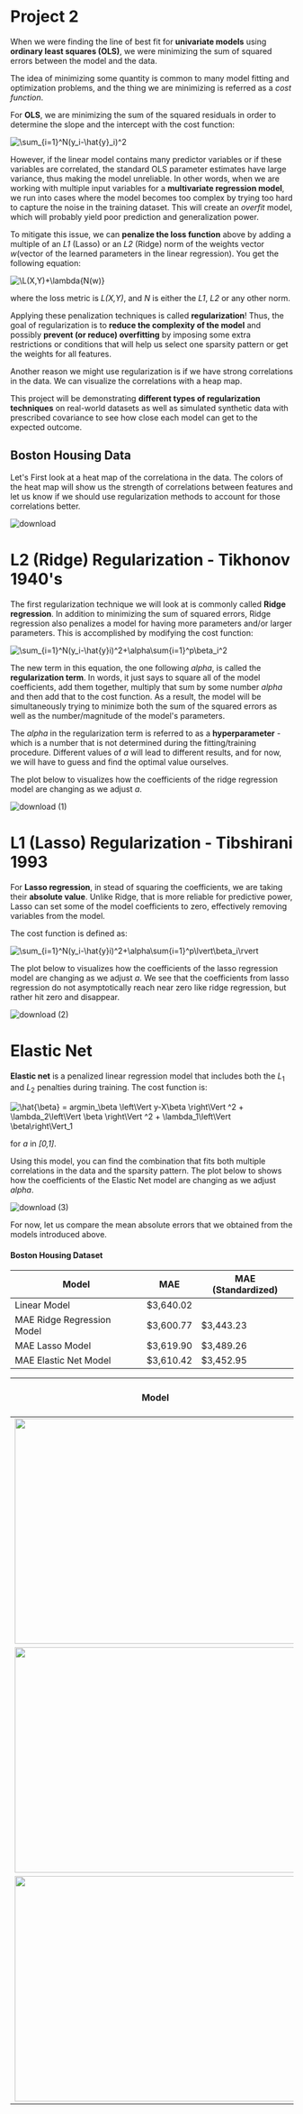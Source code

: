 # Project 2

When we were finding the line of best fit for **univariate models** using **ordinary least squares (OLS)**, we were minimizing the sum of squared errors between the model and the data. 

The idea of minimizing some quantity is common to many model fitting and optimization problems, and the thing we are minimizing is referred as a *cost function*.

For **OLS**, we are minimizing the sum of the squared residuals in order to determine the slope and the intercept with the cost function:

![\sum_{i=1}^N(y_i-\hat{y}_i)^2](https://render.githubusercontent.com/render/math?math=%5CLARGE+%5Cdisplaystyle+%5Csum_%7Bi%3D1%7D%5EN%28y_i-%5Chat%7By%7D_i%29%5E2%0A)

However, if the linear model contains many predictor variables or if these variables are correlated, the standard OLS parameter estimates have large variance, thus making the model unreliable. In other words, when we are working with multiple input variables for a **multivariate regression model**, we run into cases where the model becomes too complex by trying too hard to capture the noise in the training dataset. This will create an *overfit* model, which will probably yield poor prediction and generalization power. 

To mitigate this issue, we can **penalize the loss function** above by adding a multiple of an *L1* (Lasso) or an *L2* (Ridge) norm of the weights vector *w*(vector of the learned parameters in the linear regression). You get the following equation:

![\L(X,Y)+\lambda{N(w)}](https://render.githubusercontent.com/render/math?math=%5CLARGE+%5Cdisplaystyle+%5CL%28X%2CY%29%2B%5Clambda%7BN%28w%29%7D%0A)


where the loss metric is *L(X,Y)*, and *N* is either the *L1*, *L2* or any other norm. 

Applying these penalization techniques is called **regularization**! Thus, the goal of regularization is to **reduce the complexity of the model** and possibly **prevent (or reduce) overfitting** by imposing some extra restrictions or conditions that will help us select one sparsity pattern or get the weights for all features. 

Another reason we might use regularization is if we have strong correlations in the data. We can visualize the correlations with a heap map.

This project will be demonstrating **different types of regularization techniques** on real-world datasets as well as simulated synthetic data with prescribed covariance to see how close each model can get to the expected outcome.


## Boston Housing Data

Let's First look at a heat map of the correlationa in the data. The colors of the heat map will show us the strength of correlations between features and let us know if we should use regularization methods to account for those correlations better.  

![download](https://user-images.githubusercontent.com/66886936/110899861-d2b74780-82cf-11eb-97b6-159cbda0f83e.png)







# L2 (Ridge) Regularization - Tikhonov 1940's

The first regularization technique we will look at is commonly called **Ridge regression**.  In addition to minimizing the sum of squared errors, Ridge regression also penalizes a model for having more parameters and/or larger parameters.  This is accomplished by modifying the cost function:

![\sum_{i=1}^N(y_i-\hat{y}_i)^2+\alpha\sum_{i=1}^p\beta_i^2](https://render.githubusercontent.com/render/math?math=%5CLARGE+%5Cdisplaystyle+%5Csum_%7Bi%3D1%7D%5EN%28y_i-%5Chat%7By%7D_i%29%5E2%2B%5Calpha%5Csum_%7Bi%3D1%7D%5Ep%5Cbeta_i%5E2)


The new term in this equation, the one following *alpha*, is called the **regularization term**.  In words, it just says to square all of the model coefficients, add them together, multiply that sum by some number *alpha* and then add that to the cost function.  As a result, the model will be simultaneously trying to minimize both the sum of the squared errors as well as the number/magnitude of the model's parameters.

The *alpha* in the regularization term is referred to as a **hyperparameter** - which is a number that is not determined during the fitting/training procedure.  Different values of *a* will lead to different results, and for now, we will have to guess and find the optimal value ourselves.

The plot below to visualizes how the coefficients of the ridge regression model are changing as we adjust *a*.

![download (1)](https://user-images.githubusercontent.com/66886936/110906664-42323480-82da-11eb-8b51-8e6ad47eb43d.png)


# L1 (Lasso) Regularization - Tibshirani 1993

For **Lasso regression**, in stead of squaring the coefficients, we are taking their **absolute value**. Unlike Ridge, that is more reliable for predictive power, Lasso can set some of the model coefficients to zero, effectively removing variables from the model.

The cost function is defined as:

![\sum_{i=1}^N(y_i-\hat{y}_i)^2+\alpha\sum_{i=1}^p\lvert\beta_i\rvert](https://render.githubusercontent.com/render/math?math=%5CLARGE+%5Cdisplaystyle+%5Csum_%7Bi%3D1%7D%5EN%28y_i-%5Chat%7By%7D_i%29%5E2%2B%5Calpha%5Csum_%7Bi%3D1%7D%5Ep%5Clvert%5Cbeta_i%5Crvert)

The plot below to visualizes how the coefficients of the lasso regression model are changing as we adjust *a*. We see that the coefficients from lasso regression do not asymptotically reach near zero like ridge regression, but rather hit zero and disappear.

![download (2)](https://user-images.githubusercontent.com/66886936/110906859-93dabf00-82da-11eb-8e2f-de64cad57d75.png)


# Elastic Net

**Elastic net** is a penalized linear regression model that includes both the $L_1$ and $L_2$ penalties during training. The cost function is: 

![\hat{\beta} = argmin_\beta \left\Vert  y-X\beta \right\Vert ^2 + \lambda_2\left\Vert  \beta \right\Vert ^2 + \lambda_1\left\Vert  \beta\right\Vert_1
](https://render.githubusercontent.com/render/math?math=%5Clarge+%5Cdisplaystyle+%5Chat%7B%5Cbeta%7D+%3D+argmin_%5Cbeta+%5Cleft%5CVert++y-X%5Cbeta+%5Cright%5CVert+%5E2+%2B+%5Clambda_2%5Cleft%5CVert++%5Cbeta+%5Cright%5CVert+%5E2+%2B+%5Clambda_1%5Cleft%5CVert++%5Cbeta%5Cright%5CVert_1%0A)


for *a* in *[0,1]*. 

Using this model, you can find the combination that fits both multiple correlations in the data and the sparsity pattern. 
The plot below to shows how the coefficients of the Elastic Net model are changing as we adjust *alpha*. 

![download (3)](https://user-images.githubusercontent.com/66886936/110908053-48c1ab80-82dc-11eb-81c3-792438b28b36.png)




For now, let us compare the mean absolute errors that we obtained from the models introduced above.

#### Boston Housing Dataset
| Model                          | MAE       | MAE (Standardized) |               
|--------------------------------|-----------|--------------------|
| Linear Model                   | $3,640.02 |                    |                     
| MAE Ridge Regression Model     | $3,600.77 | $3,443.23          |    
| MAE Lasso Model                | $3,619.90 | $3,489.26          |       
| MAE Elastic Net Model          | $3,610.42 |  $3,452.95         |       


|Model                        | Optimal Alpha Value   |               
|--------------------------------|--------------------|
|<img src="https://user-images.githubusercontent.com/66886936/110965712-73365780-8322-11eb-8284-8da2b618fb16.png" width="500" height="400"  />|43.000|      
| <img src="https://user-images.githubusercontent.com/66886936/110965913-b42e6c00-8322-11eb-995f-ded5f5383fd6.png" width="500" height="400"  /> | 0.130 | 
| <img src="https://user-images.githubusercontent.com/66886936/110968953-205e9f00-8326-11eb-9e01-f83342c7c562.png" width="500" height="400"  />  | 0.130 | 










